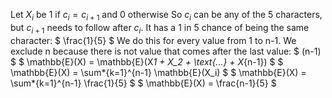 Let $X_i$ be 1 if $c_i = c_{i+1}$ and 0 otherwise
So $c_i$ can be any of the 5 characters, but $c_{i+1}$ needs to follow after $c_i$. It has a 1 in 5 chance of being the same character: $ \frac{1}{5} $
We do this for every value from 1 to n-1. We exclude n because there is not value that comes after the last value: $ (n-1) $
$ \mathbb{E}(X) = \mathbb{E}(X*1 + X_2 + \text{...} + X*{n-1}) $
$ \mathbb{E}(X) = \sum*{k=1}^{n-1} \mathbb{E}(X_i) $
$ \mathbb{E}(X) = \sum*{k=1}^{n-1} \frac{1}{5} $
$ \mathbb{E}(X) = \frac{n-1}{5} $
